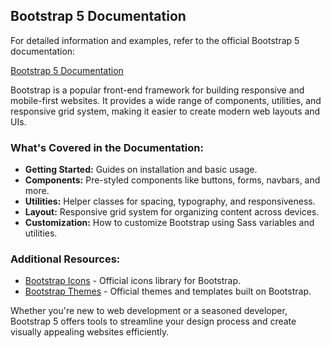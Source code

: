 ## Bootstrap 5 Documentation

For detailed information and examples, refer to the official Bootstrap 5 documentation:

[Bootstrap 5 Documentation](https://getbootstrap.com/docs/5.0/)

Bootstrap is a popular front-end framework for building responsive and mobile-first websites. It provides a wide range of components, utilities, and responsive grid system, making it easier to create modern web layouts and UIs.

### What's Covered in the Documentation:

- **Getting Started:** Guides on installation and basic usage.
- **Components:** Pre-styled components like buttons, forms, navbars, and more.
- **Utilities:** Helper classes for spacing, typography, and responsiveness.
- **Layout:** Responsive grid system for organizing content across devices.
- **Customization:** How to customize Bootstrap using Sass variables and utilities.

### Additional Resources:

- [Bootstrap Icons](https://icons.getbootstrap.com/) - Official icons library for Bootstrap.
- [Bootstrap Themes](https://themes.getbootstrap.com/) - Official themes and templates built on Bootstrap.

Whether you're new to web development or a seasoned developer, Bootstrap 5 offers tools to streamline your design process and create visually appealing websites efficiently.
